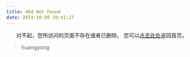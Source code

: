```yaml
---
title: 404 Not Found
date: 2019-10-09 10:41:27
---
```


<center>
对不起，您所访问的页面不存在或者已删除。
您可以<a href="https://inspiring26.github.io>">点击此处</a>返回首页。
</center>

<blockquote class="blockquote-center">
    huangyong
</blockquote>
